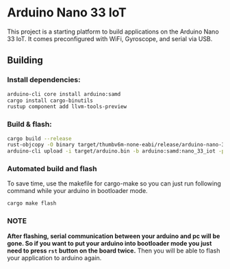 # Arduino Nano 33 IoT

This project is a starting platform to build applications on the
Arduino Nano 33 IoT. It comes preconfigured with WiFi, Gyroscope, and
serial via USB.

## Building

### Install dependencies:

```sh
arduino-cli core install arduino:samd
cargo install cargo-binutils
rustup component add llvm-tools-preview
```

### Build & flash:

```sh
cargo build --release
rust-objcopy -O binary target/thumbv6m-none-eabi/release/arduino-nano-33-iot target/arduino.bin
arduino-cli upload -i target/arduino.bin -b arduino:samd:nano_33_iot -p /dev/ttyACM0
```
### Automated build and flash

To save time, use the makefile for cargo-make so you can just run following command while your arduino in bootloader mode.

```sh
cargo make flash
```

### NOTE
**After flashing, serial communication between your arduino and pc will be gone. So if you want to put your arduino into bootloader mode you just need to press `rst` button on the board twice.**
Then you will be able to flash your application to arduino again.
